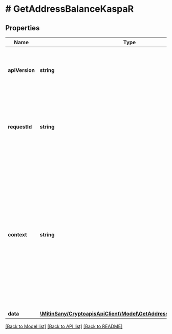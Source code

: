 # # GetAddressBalanceKaspaR

## Properties

Name | Type | Description | Notes
------------ | ------------- | ------------- | -------------
**apiVersion** | **string** | Specifies the version of the API that incorporates this endpoint. |
**requestId** | **string** | Defines the ID of the request. The &#x60;requestId&#x60; is generated by Crypto APIs and it&#39;s unique for every request. |
**context** | **string** | In batch situations the user can use the context to correlate responses with requests. This property is present regardless of whether the response was successful or returned as an error. &#x60;context&#x60; is specified by the user. | [optional]
**data** | [**\MitinSany/CryptoapisApiClient\Model\GetAddressBalanceKaspaRData**](GetAddressBalanceKaspaRData.md) |  |

[[Back to Model list]](../../README.md#models) [[Back to API list]](../../README.md#endpoints) [[Back to README]](../../README.md)
